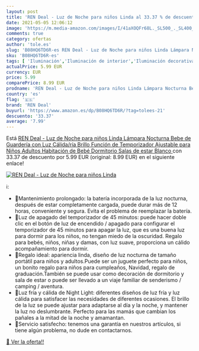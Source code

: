 ```yaml
---
layout: post
title: 'REN Deal - Luz de Noche para niños Linda al 33.37 % de descuento'
date: 2021-05-05 12:06:12
image: 'https://m.media-amazon.com/images/I/41aXOQFr68L._SL500_._SL400_.jpg'
comments: true
category: ofertas
author: 'tole.es'
slug: 'B08HQ6TD6R-es REN Deal - Luz de Noche para niños Linda Lámpara Nocturna...'
sku: 'B08HQ6TD6R-es'
tags: [ 'Iluminación','Iluminación de interior','Iluminación decorativa y para usos específicos de interior','Iluminación nocturna de interior','bebe','bebé','ren deal', ]
actualPrice: 5.99 EUR
currency: EUR
price: 5.99
comparePrice: 8.99 EUR
prodname: 'REN Deal - Luz de Noche para niños Linda Lámpara Nocturna Bebe de Guardería con Luz Cálida/ría Brillo Función de Temporizador Ajustable para Niños Adultos Habitación de Bebé Dormitorio Salas de estar  Blanco '
country: 'es'
flag: '🇪🇸'
brand: 'REN Deal'
buyurl: 'https://www.amazon.es/dp/B08HQ6TD6R/?tag=tolees-21'
descuento: '33.37'
average: '7.99'
---
```


Está [REN Deal - Luz de Noche para niños Linda Lámpara Nocturna Bebe de Guardería con Luz Cálida/ría Brillo Función de Temporizador Ajustable para Niños Adultos Habitación de Bebé Dormitorio Salas de estar  Blanco ](https://www.amazon.es/dp/B08HQ6TD6R/?tag=tolees-21) con 33.37 de descuento por 5.99 EUR (original: 8.99 EUR) en el siguiente enlace!

[![REN Deal - Luz de Noche para niños Linda](https://m.media-amazon.com/images/I/41aXOQFr68L._SL500_._SL400_.jpg)](https://www.amazon.es/dp/B08HQ6TD6R/?tag=tolees-21)

ℹ️:

- 🍄Mantenimiento prolongado: la batería incorporada de la luz nocturna, después de estar completamente cargada, puede durar más de 12 horas, conveniente y segura. Evita el problema de reemplazar la batería.
- 🍄Luz de apagado del temporizador de 45 minutos: puede hacer doble clic en el botón de luz de encendido / apagado para configurar el temporizador de 45 minutos para apagar la luz, que es una buena luz para dormir para los niños, no tengan miedo de la oscuridad. Regalo para bebés, niños, niñas y damas, con luz suave, proporciona un cálido acompañamiento para dormir.
- 🍄Regalo ideal: apariencia linda, diseño de luz nocturna de tamaño portátil para niños y adultos.Puede ser un juguete perfecto para niños, un bonito regalo para niños para cumpleaños, Navidad, regalo de graduación.También se puede usar como decoración de dormitorio y sala de estar o puede ser llevado a un viaje familiar de senderismo / camping / aventura.
- 🍄Luz fría y cálida de Night Light: diferentes diseños de luz fría y luz cálida para satisfacer las necesidades de diferentes ocasiones. El brillo de la luz se puede ajustar para adaptarse al día y la noche, y mantener la luz no deslumbrante. Perfecto para las mamás que cambian los pañales a la mitad de la noche y amamantan.
- 🍄Servicio satisfecho: tenemos una garantía en nuestros artículos, si tiene algún problema, no dude en contactarnos.

[🛒 Ver la oferta!!](https://www.amazon.es/dp/B08HQ6TD6R/?tag=tolees-21)
